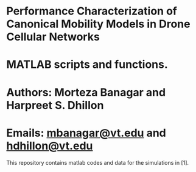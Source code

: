 # Performance Characterization of Canonical Mobility Models in Drone Cellular Networks

# MATLAB scripts and functions.

# Authors: Morteza Banagar and Harpreet S. Dhillon

# Emails: mbanagar@vt.edu and hdhillon@vt.edu

This repository contains matlab codes and data for the simulations in [1].

